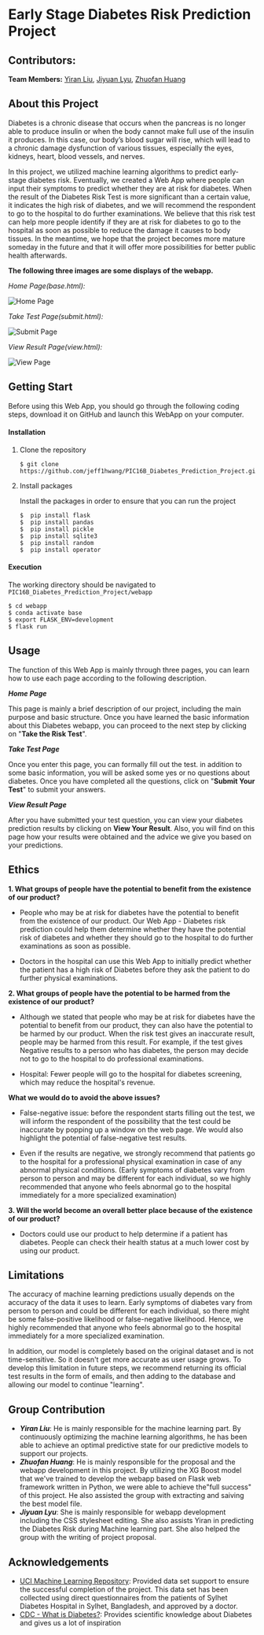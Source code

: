 # Early Stage Diabetes Risk Prediction Project



## Contributors:



**Team Members:** [Yiran Liu](https://github.com/yiranelmo), [Jiyuan Lyu](https://github.com/JiyuanLyu), [Zhuofan Huang](https://github.com/jeff1hwang)



## About this Project

Diabetes is a chronic disease that occurs when the pancreas is no longer able to produce insulin or when the body cannot make full use of the insulin it produces. In this case, our body’s blood sugar will rise, which will lead to a chronic damage dysfunction of various tissues, especially the eyes, kidneys, heart, blood vessels, and nerves. 

In this project, we utilized machine learning algorithms to predict early-stage diabetes risk. Eventually, we created a Web App where people can input their symptoms to predict whether they are at risk for diabetes. When the result of the Diabetes Risk Test is more significant than a certain value, it indicates the high risk of diabetes, and we will recommend the respondent to go to the hospital to do further examinations. We believe that this risk test can help more people identify if they are at risk for diabetes to go to the hospital as soon as possible to reduce the damage it causes to body tissues. In the meantime, we hope that the project becomes more mature someday in the future and that it will offer more possibilities for better public health afterwards.



**The following three images are some displays of the webapp.**



*Home Page(base.html):*

![Home Page](https://github.com/jeff1hwang/PIC16B_Diabetes_Prediction_Project/blob/main/image/figure1.png?raw=true)



*Take Test Page(submit.html):*

![Submit Page](https://github.com/jeff1hwang/PIC16B_Diabetes_Prediction_Project/blob/main/image/figure2.png?raw=true)



*View Result Page(view.html):*

![View Page](https://github.com/jeff1hwang/PIC16B_Diabetes_Prediction_Project/blob/main/image/figure3.png?raw=true)



## Getting Start

Before using this Web App, you should go through the following coding steps, download it on GitHub and launch this WebApp on your computer.

#### Installation

1. Clone the repository

   ```shell
   $ git clone https://github.com/jeff1hwang/PIC16B_Diabetes_Prediction_Project.git
   ```

2. Install packages

   Install the packages in order to ensure that you can run the project

   ```shell
   $  pip install flask
   $  pip install pandas
   $  pip install pickle
   $  pip install sqlite3
   $  pip install random
   $  pip install operator
   ```



#### Execution

The working directory should be navigated to `PIC16B_Diabetes_Prediction_Project/webapp`

```shell
$ cd webapp
$ conda activate base
$ export FLASK_ENV=development
$ flask run
```



## Usage

The function of this Web App is mainly through three pages, you can learn how to use each page according to the following description.

***Home Page***

This page is mainly a brief description of our project, including the main purpose and basic structure. Once you have learned the basic information about this Diabetes webapp, you can proceed to the next step by clicking on "**Take the Risk Test**".



***Take Test Page***

Once you enter this page, you can formally fill out the test. in addition to some basic information, you will be asked some yes or no questions about diabetes. Once you have completed all the questions, click on "**Submit Your Test**" to submit your answers.



***View Result Page***

After you have submitted your test question, you can view your diabetes prediction results by clicking on **View Your Result**. Also, you will find on this page how your results were obtained and the advice we give you based on your predictions.



## Ethics



**1. What groups of people have the potential to benefit from the existence of our product?**

- People who may be at risk for diabetes have the potential to benefit from the existence of our product. Our Web App - Diabetes risk prediction could help them determine whether they have the potential risk of diabetes and whether they should go to the hospital to do further examinations as soon as possible.

- Doctors in the hospital can use this Web App to initially predict whether the patient has a high risk of Diabetes before they ask the patient to do further physical examinations.

**2. What groups of people have the potential to be harmed from the existence of our product?**

- Although we stated that people who may be at risk for diabetes have the potential to benefit from our product, they can also have the potential to be harmed by our product. When the risk test gives an inaccurate result, people may be harmed from this result. For example, if the test gives Negative results to a person who has diabetes, the person may decide not to go to the hospital to do professional examinations.

- Hospital: Fewer people will go to the hospital for diabetes screening, which may reduce the hospital's revenue.

**What we would do to avoid the above issues?**

- False-negative issue: before the respondent starts filling out the test, we will inform the respondent of the possibility that the test could be inaccurate by popping up a window on the web page. We would also highlight the potential of false-negative test results. 

- Even if the results are negative, we strongly recommend that patients go to the hospital for a professional physical examination in case of any abnormal physical conditions. (Early symptoms of diabetes vary from person to person and may be different for each individual, so we highly recommended that anyone who feels abnormal go to the hospital immediately for a more specialized examination)



**3. Will the world become an overall better place because of the existence of our product?**

- Doctors could use our product to help determine if a patient has diabetes.
People can check their health status at a much lower cost by using our product.



## Limitations



The accuracy of machine learning predictions usually depends on the accuracy of the data it uses to learn. Early symptoms of diabetes vary from person to person and could be different for each individual, so there might be some false-positive likelihood or false-negative likelihood. Hence, we highly recommended that anyone who feels abnormal go to the hospital immediately for a more specialized examination. 

In addition, our model is completely based on the original dataset and is not time-sensitive. So it doesn't get more accurate as user usage grows. To develop this limitation in future steps, we recommend returning its official test results in the form of emails, and then adding to the database and allowing our model to continue "learning".



## Group Contribution



- ***Yiran Liu***: He is mainly responsible for the machine learning part. By continuously optimizing the machine learning algorithms, he has been able to achieve an optimal predictive state for our predictive models to support our projects.
- ***Zhuofan Huang***: He is mainly responsible for the proposal and the webapp development in this project. By utilizing the XG Boost model that we've trained to develop the webapp based on Flask web framework written in Python, we were able to achieve the"full success" of this project. He also assisted the group with extracting and saiving the best model file.
- ***Jiyuan Lyu***: She is mainly responsible for webapp development including the CSS stylesheet editing. She also assists Yiran in predicting the Diabetes Risk during Machine learning part.  She also helped the group with the writing of project proposal.



## Acknowledgements

- [UCI Machine Learning Repository](https://archive.ics.uci.edu/ml/datasets/Early+stage+diabetes+risk+prediction+dataset.#): Provided data set support to ensure the successful completion of the project. This data set has been collected using direct questionnaires from the patients of Sylhet Diabetes Hospital in Sylhet, Bangladesh, and approved by a doctor.
- [CDC - What is Diabetes?](https://www.cdc.gov/diabetes/basics/diabetes.html): Provides scientific knowledge about Diabetes and gives us a lot of inspiration
